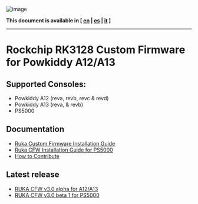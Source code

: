 ![image](https://user-images.githubusercontent.com/67930710/117461690-22bc2e80-af4e-11eb-8ac5-240f600ebe39.png)

**This document is available in [ [en](README.md) | [es](doc/readme_es.md) | [it](doc/readme_it.md) ]**

---

# Rockchip RK3128 Custom Firmware for Powkiddy A12/A13

## Supported Consoles:

* Powkiddy A12 (reva, revb, revc & revd)
* Powkiddy A13 (reva, & revb)
* PS5000 

## Documentation

* [Ruka Custom Firmware Installation Guide](doc/install.md)
* [Ruka CFW Installation Guide for PS5000](doc/install_ps5000.md)
* [How to Contribute](CONTRIBUTING.md)

## Latest release

* [RUKA CFW v3.0 alpha for A12/A13](https://github.com/Ruka-CFW/rk3128-cfw/releases/tag/v3.0_alpha_1)
* [RUKA CFW v3.0 beta 1 for PS5000](https://github.com/Ruka-CFW/rk3128-cfw/releases/tag/v3.0_beta_1)

